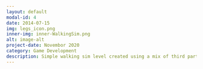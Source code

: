 ```yaml
---
layout: default
modal-id: 4
date: 2014-07-15
img: legs_icon.png
inner-img: inner-WalkingSim.png
alt: image-alt
project-date: Novembor 2020
category: Game Development
description: Simple walking sim level created using a mix of third party assets and models and self created models.
---
```

